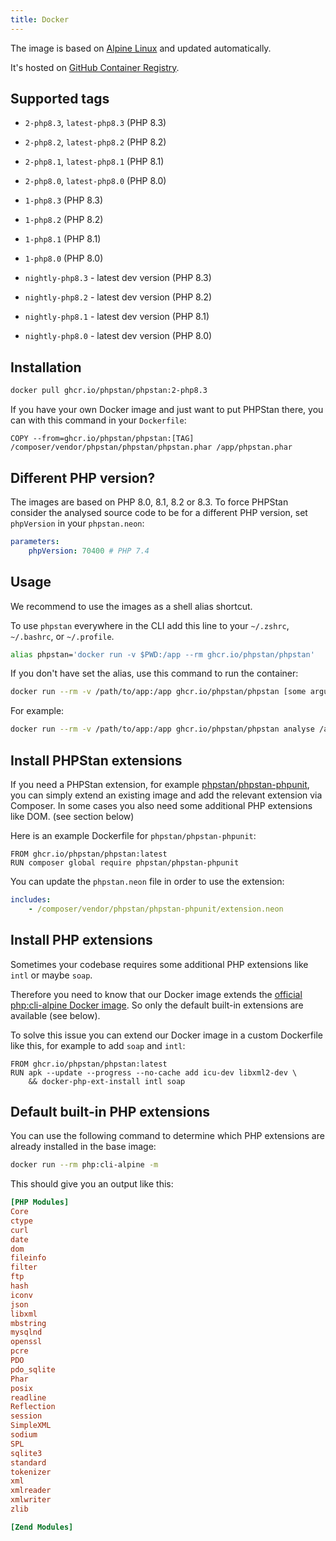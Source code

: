 ```yaml
---
title: Docker
---
```


The image is based on [Alpine Linux](https://alpinelinux.org/) and updated automatically.

It's hosted on [GitHub Container Registry](https://github.com/phpstan/phpstan/pkgs/container/phpstan).

## Supported tags

- `2-php8.3`, `latest-php8.3` (PHP 8.3)
- `2-php8.2`, `latest-php8.2` (PHP 8.2)
- `2-php8.1`, `latest-php8.1` (PHP 8.1)
- `2-php8.0`, `latest-php8.0` (PHP 8.0)

- `1-php8.3` (PHP 8.3)
- `1-php8.2` (PHP 8.2)
- `1-php8.1` (PHP 8.1)
- `1-php8.0` (PHP 8.0)

- `nightly-php8.3` - latest dev version (PHP 8.3)
- `nightly-php8.2` - latest dev version (PHP 8.2)
- `nightly-php8.1` - latest dev version (PHP 8.1)
- `nightly-php8.0` - latest dev version (PHP 8.0)

## Installation

```bash
docker pull ghcr.io/phpstan/phpstan:2-php8.3
```

If you have your own Docker image and just want to put PHPStan there, you can with this command in your `Dockerfile`:

```docker
COPY --from=ghcr.io/phpstan/phpstan:[TAG] /composer/vendor/phpstan/phpstan/phpstan.phar /app/phpstan.phar
```

## Different PHP version?

The images are based on PHP 8.0, 8.1, 8.2 or 8.3. To force PHPStan consider the analysed source code to be for a different PHP version, set `phpVersion` in your `phpstan.neon`:

```yaml
parameters:
    phpVersion: 70400 # PHP 7.4
```

## Usage

We recommend to use the images as a shell alias shortcut.

To use `phpstan` everywhere  in the CLI add this line to your `~/.zshrc`, `~/.bashrc`, or `~/.profile`.

```bash
alias phpstan='docker run -v $PWD:/app --rm ghcr.io/phpstan/phpstan'
```

If you don't have set the alias, use this command to run the container:

```bash
docker run --rm -v /path/to/app:/app ghcr.io/phpstan/phpstan [some arguments for PHPStan]
```

For example:

```bash
docker run --rm -v /path/to/app:/app ghcr.io/phpstan/phpstan analyse /app/src
```

## Install PHPStan extensions

If you need a PHPStan extension, for example [phpstan/phpstan-phpunit](https://github.com/phpstan/phpstan-phpunit), you can simply
extend an existing image and add the relevant extension via Composer.
In some cases you also need some additional PHP extensions like DOM. (see section below)

Here is an example Dockerfile for `phpstan/phpstan-phpunit`:

```docker
FROM ghcr.io/phpstan/phpstan:latest
RUN composer global require phpstan/phpstan-phpunit
```

You can update the `phpstan.neon` file in order to use the extension:

```yaml
includes:
	- /composer/vendor/phpstan/phpstan-phpunit/extension.neon
```

## Install PHP extensions

Sometimes your codebase requires some additional PHP extensions like `intl` or maybe `soap`.

Therefore you need to know that our Docker image extends the [official php:cli-alpine Docker image](https://hub.docker.com/_/php).
So only the default built-in extensions are available (see below).

To solve this issue you can extend our Docker image in a custom Dockerfile like this, for example to add `soap` and `intl`:

```docker
FROM ghcr.io/phpstan/phpstan:latest
RUN apk --update --progress --no-cache add icu-dev libxml2-dev \
	&& docker-php-ext-install intl soap
```

## Default built-in PHP extensions

You can use the following command to determine which PHP extensions are already installed in the base image:

```bash
docker run --rm php:cli-alpine -m
```

This should give you an output like this:

```ini
[PHP Modules]
Core
ctype
curl
date
dom
fileinfo
filter
ftp
hash
iconv
json
libxml
mbstring
mysqlnd
openssl
pcre
PDO
pdo_sqlite
Phar
posix
readline
Reflection
session
SimpleXML
sodium
SPL
sqlite3
standard
tokenizer
xml
xmlreader
xmlwriter
zlib

[Zend Modules]
```
